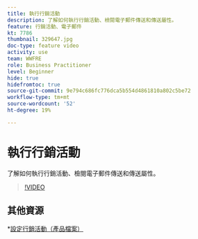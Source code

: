 ```yaml
---
title: 執行行銷活動
description: 了解如何執行行銷活動、檢閱電子郵件傳送和傳送屬性。
feature: 行銷活動、電子郵件
kt: 7786
thumbnail: 329647.jpg
doc-type: feature video
activity: use
team: WWFRE
role: Business Practitioner
level: Beginner
hide: true
hidefromtoc: true
source-git-commit: 9e794c686fc776dca5b554d4861810a802c5be72
workflow-type: tm+mt
source-wordcount: '52'
ht-degree: 19%

---
```



# 執行行銷活動

了解如何執行行銷活動、檢閱電子郵件傳送和傳送屬性。

>[!VIDEO](https://video.tv.adobe.com/v/329647?quality=12)

## 其他資源

*[設定行銷活動（產品檔案）](https://experienceleague.adobe.com/docs/campaign-classic/using/orchestrating-campaigns/orchestrate-campaigns/setting-up-marketing-campaigns.html?lang=zh-Hant)
